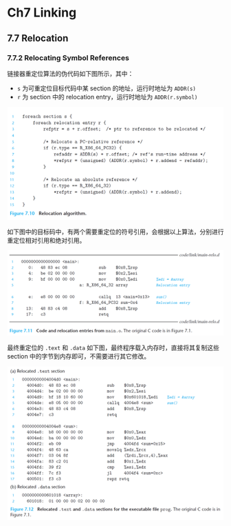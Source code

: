#  Ch7 Linking

## 7.7 Relocation

### 7.7.2 Relocating Symbol References

链接器重定位算法的伪代码如下图所示，其中：

* `s` 为可重定位目标代码中某 section 的地址，运行时地址为 `ADDR(s)`
* `r` 为 section 中的 relocation entry，运行时地址为 `ADDR(r.symbol)`

![image-20220603230359941](assets/image-20220603230359941.png)

如下图中的目标码中，有两个需要重定位的符号引用，会根据以上算法，分别进行重定位相对引用和绝对引用。

![image-20220603230733599](assets/image-20220603230733599.png)



最终重定位的 `.text` 和  `.data` 如下图，最终程序载入内存时，直接将其复制这些 section 中的字节到内存即可，不需要进行其它修改。

![image-20220603230936487](assets/image-20220603230936487.png)